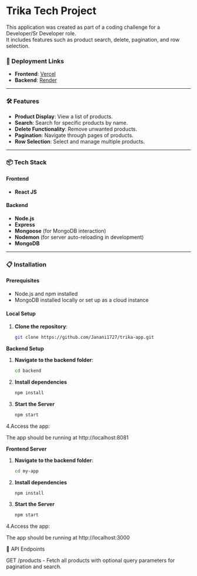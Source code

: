 # Trika Tech Project

This application was created as part of a coding challenge for a Developer/Sr Developer role.  
It includes features such as product search, delete, pagination, and row selection.

### 🚀 Deployment Links
- **Frontend**: [Vercel](https://trika-tech-1782hy3i2-janani1727s-projects.vercel.app)
- **Backend**: [Render](https://trika-app.onrender.com/products)

---

### 🛠 Features
- **Product Display**: View a list of products.
- **Search**: Search for specific products by name.
- **Delete Functionality**: Remove unwanted products.
- **Pagination**: Navigate through pages of products.
- **Row Selection**: Select and manage multiple products.

---

### 📦 Tech Stack
#### Frontend
- **React JS**

#### Backend
- **Node.js**
- **Express**
- **Mongoose** (for MongoDB interaction)
- **Nodemon** (for server auto-reloading in development)
- **MongoDB**

---

### 📋 Installation

#### Prerequisites
- Node.js and npm installed
- MongoDB installed locally or set up as a cloud instance

#### Local Setup
1. **Clone the repository**:
   ```bash
   git clone https://github.com/Janani1727/trika-app.git

  **Backend Setup**
1. **Navigate to the backend folder**:
   ```bash
   cd backend

2. **Install dependencies**
    ```bash
    npm install

3. **Start the Server**
      ```bash
    npm start


4.Access the app: 

The app should be running at http://localhost:8081      

  **Frontend Server**
  
1. **Navigate to the backend folder**:
   ```bash
   cd my-app

2. **Install dependencies**
    ```bash
    npm install

3. **Start the Server**
      ```bash
    npm start

4.Access the app: 

The app should be running at http://localhost:3000      

📡 API Endpoints

GET /products - Fetch all products with optional query parameters for pagination and search.   

